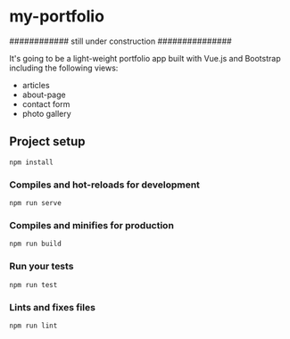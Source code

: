 # my-portfolio 

############ still under construction ###############

It's going to be a light-weight portfolio app built with Vue.js and Bootstrap including the following views:
* articles
* about-page
* contact form
* photo gallery

## Project setup
```
npm install
```

### Compiles and hot-reloads for development
```
npm run serve
```

### Compiles and minifies for production
```
npm run build
```

### Run your tests
```
npm run test
```

### Lints and fixes files
```
npm run lint
```
